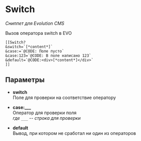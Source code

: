 # Switch

_Сниппет для Evolution CMS_

Вызов оператора switch в EVO

```
[[Switch?
&switch=`[*content*]`
&case:=`@CODE: Поле пусто`
&case:123=`@CODE: В поле написано 123`
&default=`@CODE:<div>[*content*]</div>`
]]
```

## Параметры

- **switch**<br>
  Поле для проверки на соответствие оператору

- **case:___**<br>
  Оператор для проверки поля<br>
  _где `___` -- строка для проверки_

- **default**<br>
  Вывод, при котором не сработал ни один из операторов
